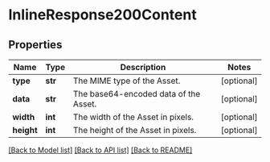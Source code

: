 # InlineResponse200Content

## Properties
Name | Type | Description | Notes
------------ | ------------- | ------------- | -------------
**type** | **str** | The MIME type of the Asset.  | [optional] 
**data** | **str** | The base64-encoded data of the Asset.  | [optional] 
**width** | **int** | The width of the Asset in pixels.  | [optional] 
**height** | **int** | The height of the Asset in pixels.  | [optional] 

[[Back to Model list]](../README.md#documentation-for-models) [[Back to API list]](../README.md#documentation-for-api-endpoints) [[Back to README]](../README.md)


